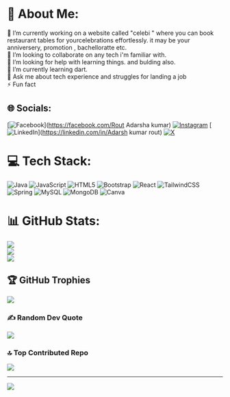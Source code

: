 # 💫 About Me:
🔭 I’m currently working on a website called "celebi " where you can book <br>       restaurant tables for yourcelebrations effortlessly. it may be your <br>       anniversery, promotion , bachelloratte etc.<br>👯 I’m looking to collaborate on any tech i'm familiar with.<br>🤝 I’m looking for help with learning things. and bulding also.<br>🌱 I’m currently learning dart.<br>💬 Ask me about tech experience and struggles for landing a job<br>⚡ Fun fact


## 🌐 Socials:
[![Facebook](https://img.shields.io/badge/Facebook-%231877F2.svg?logo=Facebook&logoColor=white)](https://facebook.com/Rout Adarsha kumar) [![Instagram](https://img.shields.io/badge/Instagram-%23E4405F.svg?logo=Instagram&logoColor=white)](https://instagram.com/hey_adarx) [![LinkedIn](https://img.shields.io/badge/LinkedIn-%230077B5.svg?logo=linkedin&logoColor=white)](https://linkedin.com/in/Adarsh kumar rout) [![X](https://img.shields.io/badge/X-black.svg?logo=X&logoColor=white)](https://x.com/07xdevil) 

# 💻 Tech Stack:
![Java](https://img.shields.io/badge/java-%23ED8B00.svg?style=for-the-badge&logo=openjdk&logoColor=white) ![JavaScript](https://img.shields.io/badge/javascript-%23323330.svg?style=for-the-badge&logo=javascript&logoColor=%23F7DF1E) ![HTML5](https://img.shields.io/badge/html5-%23E34F26.svg?style=for-the-badge&logo=html5&logoColor=white) ![Bootstrap](https://img.shields.io/badge/bootstrap-%238511FA.svg?style=for-the-badge&logo=bootstrap&logoColor=white) ![React](https://img.shields.io/badge/react-%2320232a.svg?style=for-the-badge&logo=react&logoColor=%2361DAFB) ![TailwindCSS](https://img.shields.io/badge/tailwindcss-%2338B2AC.svg?style=for-the-badge&logo=tailwind-css&logoColor=white) ![Spring](https://img.shields.io/badge/spring-%236DB33F.svg?style=for-the-badge&logo=spring&logoColor=white) ![MySQL](https://img.shields.io/badge/mysql-4479A1.svg?style=for-the-badge&logo=mysql&logoColor=white) ![MongoDB](https://img.shields.io/badge/MongoDB-%234ea94b.svg?style=for-the-badge&logo=mongodb&logoColor=white) ![Canva](https://img.shields.io/badge/Canva-%2300C4CC.svg?style=for-the-badge&logo=Canva&logoColor=white)
# 📊 GitHub Stats:
![](https://github-readme-stats.vercel.app/api?username=adarshkumarrout&theme=dark&hide_border=true&include_all_commits=false&count_private=false)<br/>
![](https://github-readme-streak-stats.herokuapp.com/?user=adarshkumarrout&theme=dark&hide_border=true)<br/>
![](https://github-readme-stats.vercel.app/api/top-langs/?username=adarshkumarrout&theme=dark&hide_border=true&include_all_commits=false&count_private=false&layout=compact)

## 🏆 GitHub Trophies
![](https://github-profile-trophy.vercel.app/?username=adarshkumarrout&theme=radical&no-frame=false&no-bg=true&margin-w=4)

### ✍️ Random Dev Quote
![](https://quotes-github-readme.vercel.app/api?type=horizontal&theme=radical)

### 🔝 Top Contributed Repo
![](https://github-contributor-stats.vercel.app/api?username=adarshkumarrout&limit=5&theme=dark&combine_all_yearly_contributions=true)

---
[![](https://visitcount.itsvg.in/api?id=adarshkumarrout&icon=0&color=0)](https://visitcount.itsvg.in)

<!-- Proudly created with GPRM ( https://gprm.itsvg.in ) -->
